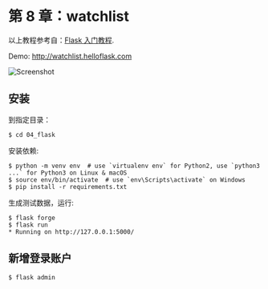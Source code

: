 # 第 8 章：watchlist


以上教程参考自：[Flask 入门教程](https://helloflask.com/tutorial).

Demo: http://watchlist.helloflask.com

![Screenshot](https://helloflask.com/screenshots/watchlist.png)

## 安装

到指定目录：
```
$ cd 04_flask
```
安装依赖:
```
$ python -m venv env  # use `virtualenv env` for Python2, use `python3 ...` for Python3 on Linux & macOS
$ source env/bin/activate  # use `env\Scripts\activate` on Windows
$ pip install -r requirements.txt
```

生成测试数据，运行:
```
$ flask forge
$ flask run
* Running on http://127.0.0.1:5000/
```

## 新增登录账户
```
$ flask admin
```

